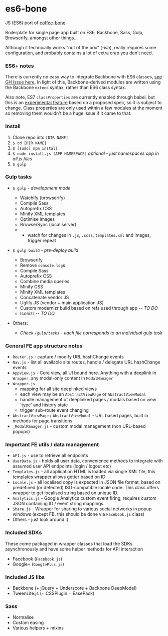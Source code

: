 # es6-bone

JS (ES6) port of [coffee-bone](https://github.com/unit9/coffee-bone).

Boilerplate for single page app built on ES6, Backbone, Sass, Gulp, Browserify, amongst other things...

Although it technically works "out of the box" (*-ish*), really requires some configuration, and probably contains a lot of extra crap you don't need.

### ES6+ notes

There is currently no easy way to integrate Backbone with ES6 classes, [see GH issue here](https://github.com/jashkenas/backbone/issues/3560). In light of this, Backbone-derived modules are written using the Backbone `extend` syntax, rather than ES6 class syntax.

Also note, ES7 `classProperties` are currently enabled through babel, but this is an [experimental feature](http://babeljs.io/blog/2015/03/31/5.0.0/) based on a proposed spec, so it is subject to change. Class properties are only used within a few modules at the moment so removing them wouldn't be a huge issue if it came to that.

### Install

1. Clone repo into `[DIR NAME]`
2. `$ cd [DIR NAME]`
3. `$ [sudo] npm install`
4. `$ node install.js [APP NAMESPACE]` *optional - just namespaces app in all js files*
5. `$ gulp`

### Gulp tasks

* `$ gulp` - *development mode*
    * Watchify (browserify)
    * Compile Sass
    * Autoprefix CSS
    * Minify XML templates
    * Optimise images
    * BrowserSync (local server)
    * + watch for changes in `.js`, `.scss`, `templates.xml` and images, trigger repeat

* `$ gulp build` - *pre-deploy build*
    * Browserify
    * Remove `console.log`s
    * Compile Sass
    * Autoprefix CSS
    * Combine media queries
    * Minify CSS
    * Minify XML templates
    * Concatenate vendor JS
    * Uglify JS (vendor + main application JS)
    * Custom modernizr build based on refs used through app *-- TO DO*
    * Iconizr *-- TO DO*

* Others:
    * *Check `/gulp/tasks` - each file corresponds to an individual gulp task*

### General FE app structure notes

* `Router.js` - capture / modify URL hashChange events
* `Nav.js` - list all available site routes, handle / delegate URL hashChange events
* `AppView.js` - Core view, all UI bound here. Anything with a deeplink in `Wrapper`, any modal-only content in `ModalManager`
* `Wrapper.js`
    * mapping for all site deeplinked views
    * each view may be an `AbstractViewPage` or `AbstractViewModal`
    * handle management of deeplinked pages / modals based on view 'type' and history state
    * trigger sub-route event changing
* `AbstractViewPage` / `AbstractViewModal` - URL based pages, built in methods for page transitions
* `_ModalManager.js` - custom modal management (non URL-based popups)

### Important FE utils / data management

* `API.js` - use to retrieve all endpoints
* `UserData.js` - holds all user data, convenience methods to integrate with assumed user API endpoints (login / logout etc)
* `Templates.js` - all application HTML is loaded via single XML file, this templates wrapper allows getter based on ID
* `Locale.js` - all localised copy is expected in JSON file format, based on predefined (or detected) ISO-compatible locale code. This class offers wrapper to get localised string based on unique ID.
* `Analytics.js` - Google Analytics custom event firing, requires custom JSON containing ID / event string mappings.
* `Share.js` - Wrapper for sharing to various social networks in popup windows (except FB, this should be done via `Facebook.js` class)
* Others - just look around :)

### Included SDKs

These come packaged in wrapper classes that load the SDKs asynchronously and have some helper methods for API interaction
* Facebook (`Facebook.js`)
* Google+ (`GooglePlus.js`)

### Included JS libs

* Backbone (+ jQuery + Underscore + Backbone DeepModel)
* TweenLite.js (+ CSSPlugin + EasePack)

### Sass

* Normalise
* Custom easing
* Various helpers + mixins
